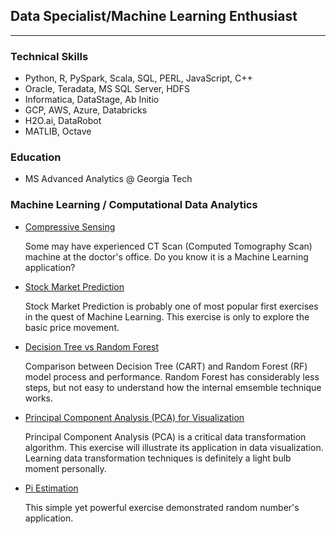 ## Data Specialist/Machine Learning Enthusiast
---
### Technical Skills
- Python, R, PySpark, Scala, SQL, PERL, JavaScript, C++
- Oracle, Teradata, MS SQL Server, HDFS
- Informatica, DataStage, Ab Initio
- GCP, AWS, Azure, Databricks
- H2O.ai, DataRobot
- MATLIB, Octave

### Education

- MS Advanced Analytics  @  Georgia Tech


### Machine Learning / Computational Data Analytics


- [Compressive Sensing](Compressive_Sensing.pdf)

  Some may have experienced CT Scan (Computed Tomography Scan) machine at the doctor's office. Do you know it is a Machine Learning application?

- [Stock Market Prediction](stock_market_prediction.pdf)

  Stock Market Prediction is probably one of most popular first exercises in the quest of Machine Learning. This exercise is only to explore the basic price movement.

- [Decision Tree vs Random Forest](Email_Spam.pdf)

  Comparison between Decision Tree (CART) and Random Forest (RF) model process and performance. Random Forest has considerably less steps, but not easy to understand how the internal emsemble technique works.
  
- [Principal Component Analysis (PCA) for Visualization](PCA_visualization.pdf)

  Principal Component Analysis (PCA) is a critical data transformation algorithm. This exercise will illustrate its application in data visualization. Learning data transformation techniques is definitely a light bulb moment personally.

- [Pi Estimation](pi_estimation.pdf)

  This simple yet powerful exercise demonstrated random number's application.

  


